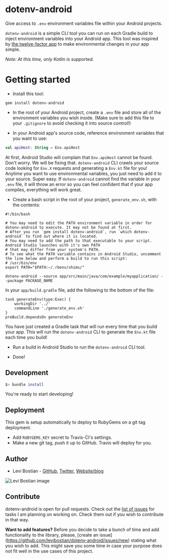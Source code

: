 # dotenv-android

Give access to `.env` environment variables file within your Android projects. 

`dotenv-android` is a simple CLI tool you can run on each Gradle build to inject environment variables into your Android app. This tool was inspired by [the twelve-factor app](https://12factor.net/config) to make environmental changes in your app simple. 

*Note: At this time, only Kotlin is supported.*

# Getting started

* Install this tool:

```
gem install dotenv-android
```

* In the root of your Android project, create a `.env` file and store all of the environment variables you wish inside. (Make sure to add this file to your `.gitignore` to avoid checking it into source control!)

* In your Android app's source code, reference environment variables that you want to use:

```kotlin
val apiHost: String = Env.apiHost
```

At first, Android Studio will complain that `Env.apiHost` cannot be found. Don't worry. We will be fixing that. `dotenv-android` CLI crawls your source code looking for `Env.X` requests and generating a `Env.kt` file for you! Anytime you want to use environmental variables, you just need to add it to your source. Super easy. If `dotenv-android` cannot find the variable in your `.env` file, it will throw an error so you can feel confident that if your app compiles, everything will work great. 

* Create a bash script in the root of your project, `generate_env.sh`, with the contents:

```
#!/bin/bash

# You may need to edit the PATH environment variable in order for dotenv-android to execute. It may not be found at first. 
# After you run `gem install dotenv-android`, run `which dotenv-android` to find out where it is located. 
# You may need to add the path to that executable to your script. Android Studio launches with it's own PATH
# that may differ from your system's PATH.
# To see what the PATH variable contains in Android Studio, uncomment the line below and perform a build to run this script:
# /usr/bin/env
export PATH="$PATH:~/.rbenv/shims/"

dotenv-android --source app/src/main/java/com/example/myapplication/ --package PACKAGE_NAME
```

In your `app/build.gradle` file, add the following to the bottom of the file:
```
task generateEnv(type:Exec) {
    workingDir '../'
    commandLine './generate_env.sh'
}
preBuild.dependsOn generateEnv
```

You have just created a Gradle task that will run every time that you build your app. This will run the `dotenv-android` CLI to generate the `Env.kt` file each time you build! 

* Run a build in Android Studio to run the `dotenv-android` CLI tool. 

* Done! 

## Development 

```bash
$> bundle install
```

You're ready to start developing! 

## Deployment 

This gem is setup automatically to deploy to RubyGems on a git tag deployment. 

* Add `RUBYGEMS_KEY` secret to Travis-CI's settings. 
* Make a new git tag, push it up to GitHub. Travis will deploy for you. 

## Author

* Levi Bostian - [GitHub](https://github.com/levibostian), [Twitter](https://twitter.com/levibostian), [Website/blog](http://levibostian.com)

![Levi Bostian image](https://gravatar.com/avatar/22355580305146b21508c74ff6b44bc5?s=250)

## Contribute

dotenv-android is open for pull requests. Check out the [list of issues](https://github.com/levibostian/dotenv-android/issues) for tasks I am planning on working on. Check them out if you wish to contribute in that way.

**Want to add features?** Before you decide to take a bunch of time and add functionality to the library, please, [create an issue]
(https://github.com/levibostian/dotenv-android/issues/new) stating what you wish to add. This might save you some time in case your purpose does not fit well in the use cases of this project.
